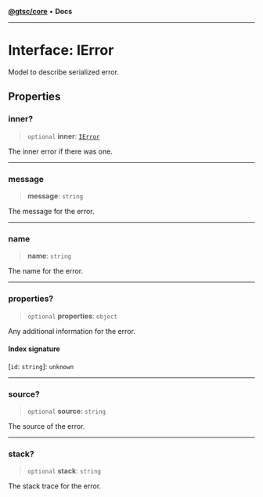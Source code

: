 [**@gtsc/core**](../README.md) • **Docs**

***

# Interface: IError

Model to describe serialized error.

## Properties

### inner?

> `optional` **inner**: [`IError`](IError.md)

The inner error if there was one.

***

### message

> **message**: `string`

The message for the error.

***

### name

> **name**: `string`

The name for the error.

***

### properties?

> `optional` **properties**: `object`

Any additional information for the error.

#### Index signature

 \[`id`: `string`\]: `unknown`

***

### source?

> `optional` **source**: `string`

The source of the error.

***

### stack?

> `optional` **stack**: `string`

The stack trace for the error.
